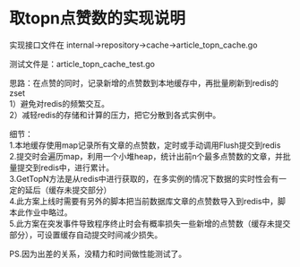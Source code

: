 # 取topn点赞数的实现说明

实现接口文件在 internal->repository->cache->article_topn_cache.go  

测试文件是：article_topn_cache_test.go  

思路：在点赞的同时，记录新增的点赞数到本地缓存中，再批量刷新到redis的zset   
1）避免对redis的频繁交互。     
2）减轻redis的存储和计算的压力，把它分散到各式实例中。     

细节：  
1.本地缓存使用map记录所有文章的点赞数，定时或手动调用Flush提交到redis      
2.提交时会遍历map，利用一个小堆heap，统计出前n个最多点赞数的文章，并批量提交到redis中，进行累计。     
3.GetTopN方法是从redis中进行获取的，在多实例的情况下数据的实时性会有一定的延后（缓存未提交部分）  
4.此方案上线时需要有另外的脚本把当前数据库文章的点赞数导入到redis中，脚本此作业中略过。  
5.此方案在突发事件导致程序终止时会有概率损失一些新增的点赞数（缓存未提交部分），可设置缓存自动提交时间减少损失。  

PS.因为出差的关系，没精力和时间做性能测试了。
